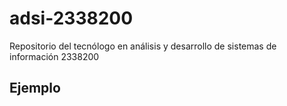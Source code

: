 # adsi-2338200
Repositorio del tecnólogo en análisis y desarrollo de sistemas de información 2338200
## Ejemplo 
